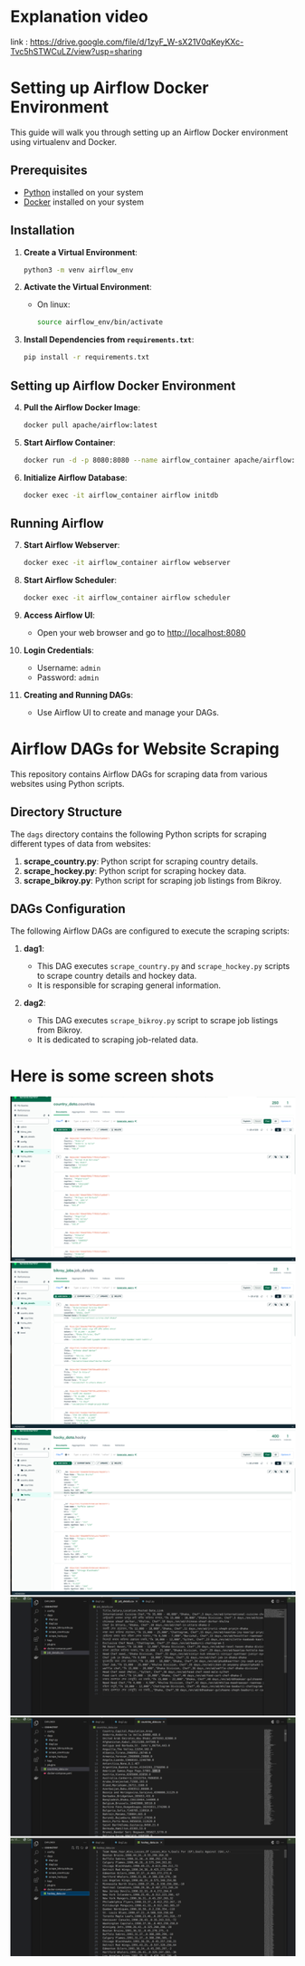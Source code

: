 # Explanation video 
link : https://drive.google.com/file/d/1zyF_W-sX21V0qKeyKXc-Tvc5hSTWCuLZ/view?usp=sharing

# Setting up Airflow Docker Environment

This guide will walk you through setting up an Airflow Docker environment using virtualenv and Docker.

## Prerequisites

- [Python](https://www.python.org/downloads/) installed on your system
- [Docker](https://docs.docker.com/get-docker/) installed on your system

## Installation

1. **Create a Virtual Environment**: 
    ```bash
    python3 -m venv airflow_env
    ```

2. **Activate the Virtual Environment**:
    - On linux:
        ```bash
        source airflow_env/bin/activate
        ```
    

3. **Install Dependencies from `requirements.txt`**:
    ```bash
    pip install -r requirements.txt
    ```

## Setting up Airflow Docker Environment

4. **Pull the Airflow Docker Image**:
    ```bash
    docker pull apache/airflow:latest
    ```

5. **Start Airflow Container**:
    ```bash
    docker run -d -p 8080:8080 --name airflow_container apache/airflow:latest
    ```

6. **Initialize Airflow Database**:
    ```bash
    docker exec -it airflow_container airflow initdb
    ```

## Running Airflow

7. **Start Airflow Webserver**:
    ```bash
    docker exec -it airflow_container airflow webserver
    ```

8. **Start Airflow Scheduler**:
    ```bash
    docker exec -it airflow_container airflow scheduler
    ```

9. **Access Airflow UI**:
    - Open your web browser and go to [http://localhost:8080](http://localhost:8080)

10. **Login Credentials**:
    - Username: `admin`
    - Password: `admin`

11. **Creating and Running DAGs**:
    - Use Airflow UI to create and manage your DAGs.

# Airflow DAGs for Website Scraping

This repository contains Airflow DAGs for scraping data from various websites using Python scripts.

## Directory Structure

The `dags` directory contains the following Python scripts for scraping different types of data from websites:

1. **scrape_country.py**: Python script for scraping country details.
2. **scrape_hockey.py**: Python script for scraping hockey data.
3. **scrape_bikroy.py**: Python script for scraping job listings from Bikroy.

## DAGs Configuration

The following Airflow DAGs are configured to execute the scraping scripts:

1. **dag1**:
    - This DAG executes `scrape_country.py` and `scrape_hockey.py` scripts to scrape country details and hockey data.
    - It is responsible for scraping general information.

2. **dag2**:
    - This DAG executes `scrape_bikroy.py` script to scrape job listings from Bikroy.
    - It is dedicated to scraping job-related data.
  

# Here is some screen shots  
![alt text](https://github.com/mehrazrumman/CodingTest/blob/main/image/mong1.png?raw=true)
![alt text](https://github.com/mehrazrumman/CodingTest/blob/main/image/mong2.png?raw=true)
![alt text](https://github.com/mehrazrumman/CodingTest/blob/main/image/mongo3.png?raw=true)
![alt text](https://github.com/mehrazrumman/CodingTest/blob/main/image/csv1.png?raw=true)
![alt text](https://github.com/mehrazrumman/CodingTest/blob/main/image/csv2.png?raw=true)
![alt text](https://github.com/mehrazrumman/CodingTest/blob/main/image/csv3.png?raw=true)
